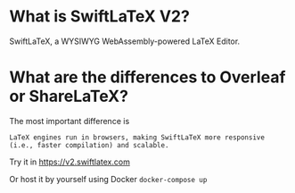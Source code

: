 # What is SwiftLaTeX V2?
SwiftLaTeX, a WYSIWYG WebAssembly-powered LaTeX Editor.

# What are the differences to Overleaf or ShareLaTeX?
The most important difference is 
```
LaTeX engines run in browsers, making SwiftLaTeX more responsive (i.e., faster compilation) and scalable.
```

Try it in https://v2.swiftlatex.com

Or host it by yourself using Docker 
`
docker-compose up
`
